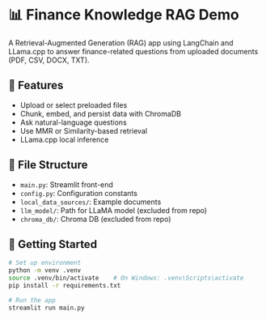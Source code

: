 # 📊 Finance Knowledge RAG Demo

A Retrieval-Augmented Generation (RAG) app using LangChain and LLama.cpp to answer finance-related questions from uploaded documents (PDF, CSV, DOCX, TXT).

## 🔧 Features
- Upload or select preloaded files
- Chunk, embed, and persist data with ChromaDB
- Ask natural-language questions
- Use MMR or Similarity-based retrieval
- LLama.cpp local inference

## 📁 File Structure
- `main.py`: Streamlit front-end
- `config.py`: Configuration constants
- `local_data_sources/`: Example documents
- `llm_model/`: Path for LLaMA model (excluded from repo)
- `chroma_db/`: Chroma DB (excluded from repo)

## 🚀 Getting Started

```bash
# Set up environment
python -m venv .venv
source .venv/bin/activate    # On Windows: .venv\Scripts\activate
pip install -r requirements.txt

# Run the app
streamlit run main.py
```

